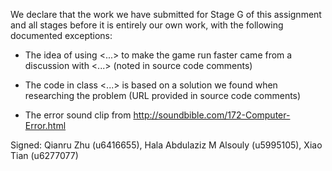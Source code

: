 We declare that the work we have submitted for Stage G of this assignment and all stages before it is entirely our own work, with the following documented exceptions:

* The idea of using <...> to make the game run faster came from a discussion with <...> (noted in source code comments)

* The code in class <...> is based on a solution we found when researching the problem (URL provided in source code comments)

* The error sound clip from http://soundbible.com/172-Computer-Error.html

Signed: Qianru Zhu (u6416655),  Hala Abdulaziz M Alsouly (u5995105), Xiao Tian (u6277077)
